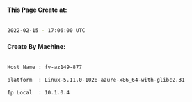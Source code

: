 
   
#### This Page Create at:

```bash

2022-02-15 - 17:06:00 UTC

```

#### Create By Machine:

```bash

Host Name : fv-az149-877

platform  : Linux-5.11.0-1028-azure-x86_64-with-glibc2.31

Ip Local  : 10.1.0.4

```

